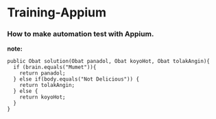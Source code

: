 # Training-Appium
### How to make automation test with Appium.

**note:**
```
public Obat solution(Obat panadol, Obat koyoHot, Obat tolakAngin){ 
  if (brain.equals("Mumet")){
    return panadol;
  } else if(body.equals("Not Delicious")) {
    return tolakAngin;
  } else {
    return koyoHot;
  }
}
```
